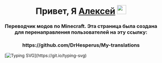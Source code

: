 <h1 align="center">Привет, Я <a href="https://daniilshat.ru/" target="_blank">Алексей</a>
<img src="https://github.com/blackcater/blackcater/raw/main/images/Hi.gif" height="30"/></h1>
<h3 align="center">Переводчик модов по Minecraft. Эта страница была создана для перенаправления пользователей на эту ссылку:</h3>
<h3 align="center">https://github.com/DrHesperus/My-translations</h3>

[![Typing SVG](https://readme-typing-svg.herokuapp.com?color=%2336BCF7&lines=Приближается+лето!)](https://git.io/typing-svg)
